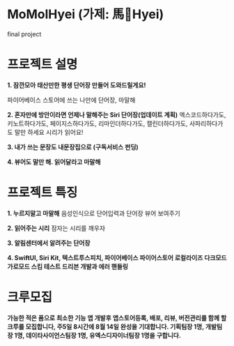 # MoMolHyei (가제: 馬🐴Hyei)
final project 
# **프로젝트 설명**

**1. 잠깐모아 태산만한 평생 단어장 만들어 도와드릴게요!**

  파이어베이스 스토어에 쓰는 나만에 단어장, 마말해

**2. 혼자만에 방안이라면 언제나 말해주는 Siri 단어장(업데이트 계획)**
  엑스코드하다가도, 키노트하다가도, 페이지스하다가도, 리마인더하다가도, 캘린더하다가도, 사파리하다가도 말만 하세요 시리가 읽어요!

**3. 내가 쓰는 문장도 내문장집으로 (구독서비스 펀딩)**


**4. 뷰어도 말만 해. 읽어달라고 마말해**


# **프로젝트 특징**

**1. 누르지말고 마말해**
  음성인식으로 단어입력과 단어장 뷰어 보여주기

**2. 읽어주는 시리**
  잠자는 시리를 깨우자

**3. 알림센터에서 알려주는 단어장**

**4. SwiftUI, Siri Kit, 텍스트투스피치, 파이어베이스 파이어스토어 로컬라이즈 다크모드 가로모드 스킴 테스트 드리븐 개발과 에러 핸들링**

# **크루모집**

**가능한 적은 품으로 최소한 기능 앱 개발후 앱스토어등록, 배포, 리뷰, 버전관리를 함께 할 크루를 모집합니다, 주5일 8시간에 8월 14일 완성을 기대합니다. 기획팀장 1명, 개발팀장 1명, 데이타사이언스팀장 1명, 유엑스디자이너팀장 1명을 구합니다.**
